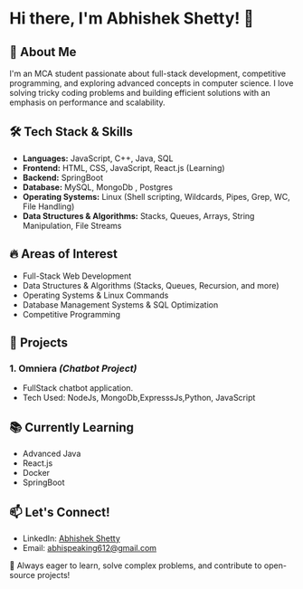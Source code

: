 # Hi there, I'm Abhishek Shetty! 👋

## 🚀 About Me
I'm an MCA student passionate about full-stack development, competitive programming, and exploring advanced concepts in computer science. I love solving tricky coding problems and building efficient solutions with an emphasis on performance and scalability.

## 🛠️ Tech Stack & Skills
- **Languages:** JavaScript, C++, Java, SQL
- **Frontend:** HTML, CSS, JavaScript, React.js (Learning)
- **Backend:** SpringBoot
- **Database:** MySQL, MongoDb , Postgres
- **Operating Systems:** Linux (Shell scripting, Wildcards, Pipes, Grep, WC, File Handling)
- **Data Structures & Algorithms:** Stacks, Queues, Arrays, String Manipulation, File Streams

## 🔥 Areas of Interest
- Full-Stack Web Development
- Data Structures & Algorithms (Stacks, Queues, Recursion, and more)
- Operating Systems & Linux Commands
- Database Management Systems & SQL Optimization
- Competitive Programming

## 📌 Projects
### 1. **Omniera** *(Chatbot Project)*
   - FullStack chatbot application.
   - Tech Used: NodeJs, MongoDb,ExpresssJs,Python, JavaScript


## 📚 Currently Learning
- Advanced Java
- React.js
- Docker
- SpringBoot

## 📫 Let's Connect!
- LinkedIn: [Abhishek Shetty](https://www.linkedin.com/in/abhishek-shetty-040263255/)
- Email: abhispeaking612@gmail.com

🚀 Always eager to learn, solve complex problems, and contribute to open-source projects!


